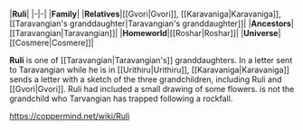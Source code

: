 |**Ruli**|
|-|-|
|**Family**|
|**Relatives**|[[Gvori\|Gvori]], [[Karavaniga\|Karavaniga]], [[Taravangian's granddaughter\|Taravangian's granddaughter]]|
|**Ancestors**|[[Taravangian\|Taravangian]]|
|**Homeworld**|[[Roshar\|Roshar]]|
|**Universe**|[[Cosmere\|Cosmere]]|

**Ruli** is one of [[Taravangian\|Taravangian's]] granddaughters.
In a letter sent to Taravangian while he is in [[Urithiru\|Urithiru]], [[Karavaniga\|Karavaniga]] sends a letter with a sketch of the three grandchildren, including Ruli and [[Gvori\|Gvori]]. Ruli had included a small drawing of some flowers.
 is not the grandchild who Tarvangian has trapped following a rockfall.




https://coppermind.net/wiki/Ruli